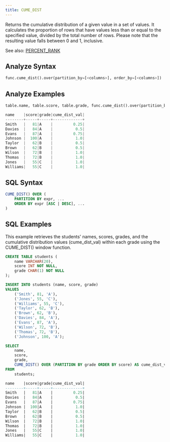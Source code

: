 ```yaml
---
title: CUME_DIST
---
```


Returns the cumulative distribution of a given value in a set of values. It calculates the proportion of rows that have values less than or equal to the specified value, divided by the total number of rows. Please note that the resulting value falls between 0 and 1, inclusive.

See also: [PERCENT_RANK](../percent_rank)

## Analyze Syntax

```python
func.cume_dist().over(partition_by=[<columns>], order_by=[<columns>])
```

## Analyze Examples
```python
table.name, table.score, table.grade, func.cume_dist().over(partition_by=[table.grade], order_by=table.score).alias('cume_dist_val')

name    |score|grade|cume_dist_val|
--------+-----+-----+-------------+
Smith   |   81|A    |         0.25|
Davies  |   84|A    |          0.5|
Evans   |   87|A    |         0.75|
Johnson |  100|A    |          1.0|
Taylor  |   62|B    |          0.5|
Brown   |   62|B    |          0.5|
Wilson  |   72|B    |          1.0|
Thomas  |   72|B    |          1.0|
Jones   |   55|C    |          1.0|
Williams|   55|C    |          1.0|
```

## SQL Syntax

```sql
CUME_DIST() OVER (
	PARTITION BY expr, ...
	ORDER BY expr [ASC | DESC], ...
)
```

## SQL Examples

This example retrieves the students' names, scores, grades, and the cumulative distribution values (cume_dist_val) within each grade using the CUME_DIST() window function.

```sql
CREATE TABLE students (
    name VARCHAR(20),
    score INT NOT NULL,
    grade CHAR(1) NOT NULL
);

INSERT INTO students (name, score, grade)
VALUES
    ('Smith', 81, 'A'),
    ('Jones', 55, 'C'),
    ('Williams', 55, 'C'),
    ('Taylor', 62, 'B'),
    ('Brown', 62, 'B'),
    ('Davies', 84, 'A'),
    ('Evans', 87, 'A'),
    ('Wilson', 72, 'B'),
    ('Thomas', 72, 'B'),
    ('Johnson', 100, 'A');

SELECT
    name,
    score,
    grade,
    CUME_DIST() OVER (PARTITION BY grade ORDER BY score) AS cume_dist_val
FROM
    students;

name    |score|grade|cume_dist_val|
--------+-----+-----+-------------+
Smith   |   81|A    |         0.25|
Davies  |   84|A    |          0.5|
Evans   |   87|A    |         0.75|
Johnson |  100|A    |          1.0|
Taylor  |   62|B    |          0.5|
Brown   |   62|B    |          0.5|
Wilson  |   72|B    |          1.0|
Thomas  |   72|B    |          1.0|
Jones   |   55|C    |          1.0|
Williams|   55|C    |          1.0|
```